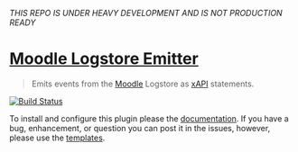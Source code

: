 *THIS REPO IS UNDER HEAVY DEVELOPMENT AND IS NOT PRODUCTION READY*

# [Moodle Logstore Emitter](https://github.com/jlowe64/moodle-logstore-xapi)
> Emits events from the [Moodle](https://moodle.org/) Logstore as [xAPI](https://github.com/adlnet/xAPI-Spec/blob/master/xAPI.md) statements.

[![Build Status](https://travis-ci.org/jlowe64/moodle-logstore-xapi.svg?branch=master)](https://travis-ci.org/jlowe64/moodle-logstore-xapi)

To install and configure this plugin please the [documentation](/docs). If you have a bug, enhancement, or question you can post it in the issues, however, please use the [templates](/contributing.md#issue-templates).